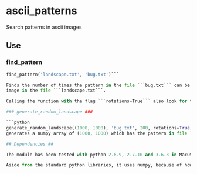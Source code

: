 # ascii_patterns

Search patterns in ascii images

## Use ##

### find_pattern ###
```python
find_pattern('landscape.txt', 'bug.txt')```

Finds the number of times the pattern in the file ```bug.txt``` can be found in the ascii
image in the file ```landscape.txt```.

Calling the function with the flag ```rotations=True``` also look for the rotated version of the pattern (for the monent, only 90 degrees rotations)

### generate_random_landscape ###

```python
generate_random_landscape((1000, 1000), 'bug.txt', 200, rotations=True)```
generates a numpy array of (1000, 1000) which has the pattern in file ```bug.txt``` 200 times, and which can be passed directly to ```find_pattern``` for testing purposes.

## Dependencies ##

The module has been tested with python 2.6.9, 2.7.10 and 3.6.3 in MacOS 10.13.

Aside from the standard python libraries, it uses numpy, because of how it facilitates working with matrices. It is also used for the random generation of landscapes.
